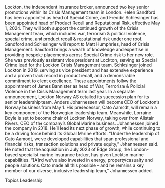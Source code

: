 Lockton, the independent insurance broker, announced two key senior promotions within its Crisis Management team in London.
Helen Sandford has been appointed as head of Special Crime, and Freddie Schlesinger has been appointed head of Product Recall and Reputational Risk, effective May 1, 2024. They will both support the continued growth of the Crisis Management team, which includes war, terrorism & political violence, special crime, and product recall & reputational risk under one roof.
Sandford and Schlesinger will report to Matt Humphries, head of Crisis Management.
Sandford brings a wealth of knowledge and expertise in providing bespoke placements across Special Crime risk to her new role. She was previously assistant vice president at Lockton, serving as Special Crime lead for the Lockton Crisis Management team.
Schlesinger joined Lockton in 2019, serving as vice president and has extensive experience and a proven track record in product recall, and a demonstrable commitment to client excellence.
These appointments follow the appointment of James Bannister as head of War, Terrorism & Policial Violence in the Crisis Management team last year.
In a separate announcement, Lockton Norway AS detailed its succession plan for its senior leadership team.
Anders Johannessen will become CEO of Lockton’s Norway business from May 1. His predecessor, Cato Aamodt, will remain a key component of the Norwegian leadership team.
Meanwhile, Lorraine Boyle is set to become chair of Lockton Norway, taking over from Alistair Rivers, CEO of the company’s Global Marine business.
Johannessen joined the company in 2018. He’ll lead its next phase of growth, while continuing to be a driving force behind its Global Marine efforts.
“Under the leadership of Cato Aamodt, we’ve developed capabilities that span professional and financial risks, transaction solutions and private equity,” Johannessen said.
He noted that the acquisition in July 2023 of Edge Group, the London-based specialist marine insurance broker, has given Lockton marine capabilities. “[A]nd we’ve also invested in energy, property/casualty and people solutions. Cato made all this possible – and he remains a key member of our diverse, inclusive leadership team,” Johannessen added.

Topics
Leadership
